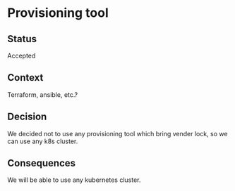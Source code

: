 # Provisioning tool

## Status

Accepted

## Context

Terraform, ansible, etc.?

## Decision

We decided not to use any provisioning tool which bring vender lock, so we can use any k8s cluster.

## Consequences

We will be able to use any kubernetes cluster.